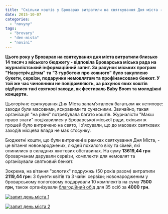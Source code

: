 ```yaml
---
title: "Скільки коштів у Броварах витратили на святкування Дня міста - офіційна версія"
date: 2015-10-07
categories: 
  - "novyny"
tags: 
  - "brovary"
  - "den-mista"
  - "novini"
---
```


**Цього року у Броварах на святкування дня міста витратили близько 14 тисяч з міського бюджету - відповіла Броварська міська рада на журналістський інформаційний запит. За рахунок міських програм "Назустріч дітям" та "З турботою про кожного" було закуплено букети, сервізи, подарунки немовлятам та профінансовано бенкет. У той же час чиновники не повідомляють, за рахунок яких коштів відбулися такі святкові заходи, як фестиваль Baby Boom та молодіжні концерти.**

Цьогорічне святкування Дня Міста запам'яталося багатьом як нетипове: заходи були масовими, яскравими та сучасними. Звичайно, такая організація "на рівні" потребувала багато коштів. Журналісти "Маєш право знати" поцікавилися у Броварської міської ради, скільки ж грошей було витрачено на свято, і з'ясували, що до масових святкових заходів місцева влада не має стосунку.

Бюджетні кошти, що були витрачені в рамках святкування Дня Міста, - це вітання новонароджених, людей похилого віку та сімей, які опинилися в складних життєвих обставинах. На суму **13619,44 грн** броварчанам дарували сервізи, комплекти для немовлят та організували святковий бенкет.

Зокрема, на вітання "золотих" подружжь (50 років разом) витратили **2119,44 грн**: 3 букети квітів та 3 чайні сервізи; новонародженим у броварському пологовому подарували 10 комплектів на суму **7500 грн,** також організували [благодійний обід](http://brovary-rada.gov.ua/z-turbotoyu-pro-d%D1%96tei) для 35 осіб за **4000 грн**.

[![запит день міста 1](https://mpz.brovary.org/wp-content/uploads/2015/10/zapyt-den-mista-1.jpg)](https://mpz.brovary.org/wp-content/uploads/2015/10/zapyt-den-mista-1.jpg)

[![запит день міста 2](https://mpz.brovary.org/wp-content/uploads/2015/10/zapyt-den-mista-2.jpg)](https://mpz.brovary.org/wp-content/uploads/2015/10/zapyt-den-mista-2.jpg)
